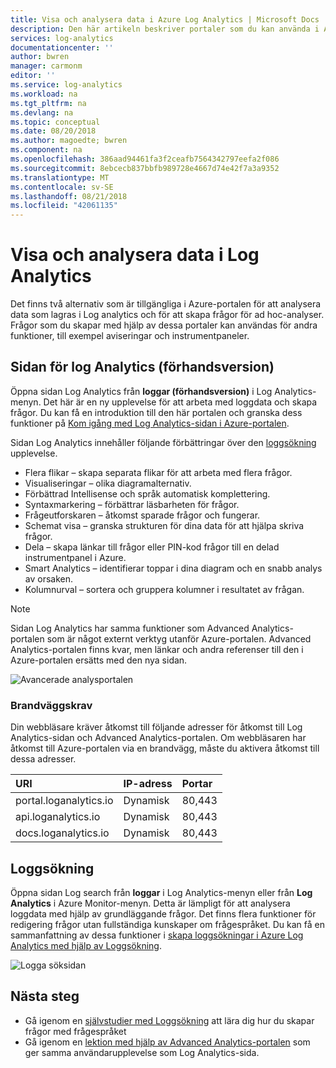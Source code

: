 ```yaml
---
title: Visa och analysera data i Azure Log Analytics | Microsoft Docs
description: Den här artikeln beskriver portaler som du kan använda i Azure Log Analytics för att skapa och redigera loggsökningar.
services: log-analytics
documentationcenter: ''
author: bwren
manager: carmonm
editor: ''
ms.service: log-analytics
ms.workload: na
ms.tgt_pltfrm: na
ms.devlang: na
ms.topic: conceptual
ms.date: 08/20/2018
ms.author: magoedte; bwren
ms.component: na
ms.openlocfilehash: 386aad94461fa3f2ceafb7564342797eefa2f086
ms.sourcegitcommit: 8ebcecb837bbfb989728e4667d74e42f7a3a9352
ms.translationtype: MT
ms.contentlocale: sv-SE
ms.lasthandoff: 08/21/2018
ms.locfileid: "42061135"
---
```

# <a name="viewing-and-analyzing-data-in-log-analytics"></a>Visa och analysera data i Log Analytics
Det finns två alternativ som är tillgängliga i Azure-portalen för att analysera data som lagras i Log analytics och för att skapa frågor för ad hoc-analyser. Frågor som du skapar med hjälp av dessa portaler kan användas för andra funktioner, till exempel aviseringar och instrumentpaneler.

## <a name="log-analytics-page-preview"></a>Sidan för log Analytics (förhandsversion)
Öppna sidan Log Analytics från **loggar (förhandsversion)** i Log Analytics-menyn. Det här är en ny upplevelse för att arbeta med loggdata och skapa frågor. Du kan få en introduktion till den här portalen och granska dess funktioner på [Kom igång med Log Analytics-sidan i Azure-portalen](query-language/get-started-analytics-portal.md).

Sidan Log Analytics innehåller följande förbättringar över den [loggsökning](#log-search) upplevelse.

* Flera flikar – skapa separata flikar för att arbeta med flera frågor.
* Visualiseringar – olika diagramalternativ.
* Förbättrad Intellisense och språk automatisk komplettering.
* Syntaxmarkering – förbättrar läsbarheten för frågor. 
* Frågeutforskaren – åtkomst sparade frågor och fungerar.
* Schemat visa – granska strukturen för dina data för att hjälpa skriva frågor.
* Dela – skapa länkar till frågor eller PIN-kod frågor till en delad instrumentpanel i Azure.
* Smart Analytics – identifierar toppar i dina diagram och en snabb analys av orsaken.
* Kolumnurval – sortera och gruppera kolumner i resultatet av frågan.

> [!NOTE]
> Sidan Log Analytics har samma funktioner som Advanced Analytics-portalen som är något externt verktyg utanför Azure-portalen. Advanced Analytics-portalen finns kvar, men länkar och andra referenser till den i Azure-portalen ersätts med den nya sidan.

![Avancerade analysportalen](media/log-analytics-log-search-portals/advanced-analytics-portal.png)


### <a name="firewall-requirements"></a>Brandväggskrav
Din webbläsare kräver åtkomst till följande adresser för åtkomst till Log Analytics-sidan och Advanced Analytics-portalen.  Om webbläsaren har åtkomst till Azure-portalen via en brandvägg, måste du aktivera åtkomst till dessa adresser.

| URI | IP-adress | Portar |
|:---|:---|:---|
| portal.loganalytics.io | Dynamisk | 80,443 |
| api.loganalytics.io    | Dynamisk | 80,443 |
| docs.loganalytics.io   | Dynamisk | 80,443 |


## <a name="log-search"></a>Loggsökning
Öppna sidan Log search från **loggar** i Log Analytics-menyn eller från **Log Analytics** i Azure Monitor-menyn. Detta är lämpligt för att analysera loggdata med hjälp av grundläggande frågor. Det finns flera funktioner för redigering frågor utan fullständiga kunskaper om frågespråket.  Du kan få en sammanfattning av dessa funktioner i [skapa loggsökningar i Azure Log Analytics med hjälp av Loggsökning](log-analytics-log-search-log-search-portal.md). 


![Logga söksidan](media/log-analytics-log-search-portals/log-search-portal.png)


## <a name="next-steps"></a>Nästa steg

- Gå igenom en [självstudier med Loggsökning](log-analytics-tutorial-viewdata.md) att lära dig hur du skapar frågor med frågespråket
- Gå igenom en [lektion med hjälp av Advanced Analytics-portalen](query-language/get-started-analytics-portal.md) som ger samma användarupplevelse som Log Analytics-sida.

